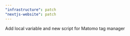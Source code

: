 ```yaml
---
"infrastructure": patch
"nextjs-website": patch
---
```


Add local variable and new script for Matomo tag manager
